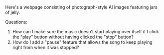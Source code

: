 Here's a webpage consisting of photograph-style AI images featuring jars of jelly.

Questions:
1. How can I make sure the music doesn't start playing over itself if I click the "play" button without having clicked the "stop" button?
2. How do I add a "pause" feature that allows the song to keep playing right from when it was stopped?
